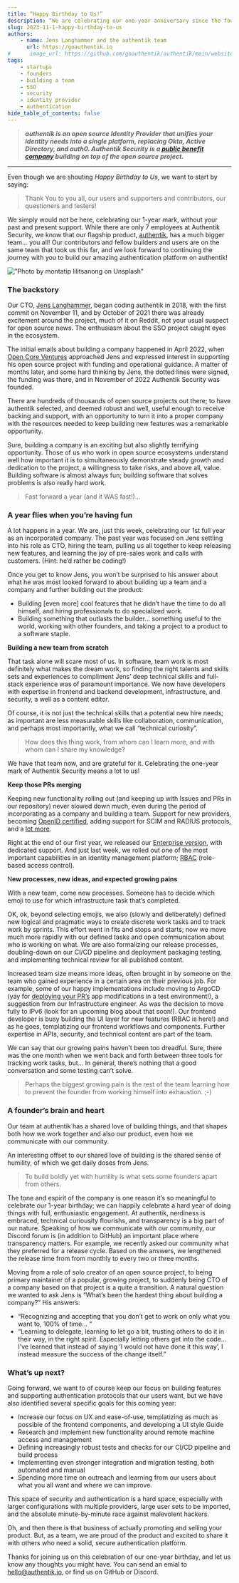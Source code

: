 ```yaml
---
title: “Happy Birthday to Us!”
description: “We are celebrating our one-year anniversary since the founding of Authentic Security..”
slug: 2023-11-1-happy-birthday-to-us
authors:
    - name: Jens Langhammer and the authentik team
      url: https://goauthentik.io
#      image_url: https://github.com/goauthentik/authentik/main/website/static/img/icon.png
tags:
    - startups
    - founders
    - building a team
    - SSO
    - security
    - identity provider
    - authentication
hide_table_of_contents: false
---
```


> **_authentik is an open source Identity Provider that unifies your identity needs into a single platform, replacing Okta, Active Directory, and auth0. Authentik Security is a [public benefit company](https://github.com/OpenCoreVentures/ocv-public-benefit-company/blob/main/ocv-public-benefit-company-charter.md) building on top of the open source project._**

---

Even though we are shouting _Happy Birthday to Us_, we want to start by saying:

> Thank You to you all, our users and supporters and contributors, our questioners and testers!
>

We simply would not be here, celebrating our 1-year mark, without your past and present support. While there are only 7 employees at Authentik Security, we know that our flagship product, [authentik](https://goauthentik.io/), has a much bigger team... you all! Our contributors and fellow builders and users are on the same team that took us this far, and we look forward to continuing the journey with you to build our amazing authentication platform on authentik!

!["Photo by <a href="https://unsplash.com/@montatip?utm_content=creditCopyText&utm_medium=referral&utm_source=unsplash">montatip lilitsanong</a> on <a href="https://unsplash.com/photos/chocolate-cake-with-cherry-on-top-eOcKHriNVk4?utm_content=creditCopyText&utm_medium=referral&utm_source=unsplash">Unsplash</a>"](./image1.jpg)

<!--truncate-->

### The backstory

Our CTO, [Jens Langhammer](https://www.linkedin.com/in/beryju), began coding authentik in 2018, with the first commit on November 11, and by October of 2021 there was already excitement around the project, much of it on Reddit, not your usual suspect for open source news. The enthusiasm about the SSO project caught eyes in the ecosystem.

The initial emails about building a company happened in April 2022, when [Open Core Ventures](https://opencoreventures.com/) approached Jens and expressed interest in supporting his open source project with funding and operational guidance. A matter of months later, and some hard thinking by Jens, the dotted lines were signed, the funding was there, and in November of 2022 Authentik Security was founded.

There are hundreds of thousands of open source projects out there; to have authentik selected, and deemed robust and well, useful enough to receive backing and support, with an opportunity to turn it into a proper company with the resources needed to keep building new features was a remarkable opportunity.

Sure, building a company is an exciting but also slightly terrifying opportunity. Those of us who work in open source ecosystems understand well how important it is to simultaneously demonstrate steady growth and dedication to the project, a willingness to take risks, and above all, value. Building software is almost always fun; building software that solves problems is also really hard work.

> Fast forward a year (and it WAS fast!)…

### A year flies when you’re having fun

A lot happens in a year. We are, just this week, celebrating our 1st full year as an incorporated company. The past year was focused on Jens settling into his role as CTO, hiring the team, pulling us all together to keep releasing new features, and learning the joy of pre-sales work and calls with customers. (Hint: he’d rather be coding!)

Once you get to know Jens, you won’t be surprised to his answer about what he was most looked forward to about building up a team and a company and further building out the product:

-   Building [even more] cool features that he didn’t have the time to do all himself, and hiring professionals to do specialized work.
-   Building something that outlasts the builder… something useful to the world, working with other founders, and taking a project to a product to a software staple.

**Building a new team from scratch**

That task alone will scare most of us. In software, team work is most definitely what makes the dream work, so finding the right talents and skills sets and experiences to compliment Jens’ deep technical skills and full-stack experience was of paramount importance. We now have developers with expertise in frontend and backend development, infrastructure, and security, a well as a content editor.

Of course, it is not just the technical skills that a potential new hire needs; as important are less measurable skills like collaboration, communication, and perhaps most importantly, what we call “technical curiosity”.

> How does this thing work, from whom can I learn more, and with whom can I share my knowledge?

We have that team now, and are grateful for it. Celebrating the one-year mark of Authentik Security means a lot to us!

**Keep those PRs merging**

Keeping new functionality rolling out (and keeping up with Issues and PRs in our repository) never slowed down much, even during the period of incorporating as a company and building a team. Support for new providers, becoming [OpenID certified](https://goauthentik.io/blog/2023-03-07-becoming-openid-certified-why-standards-matter), adding support for SCIM and RADIUS protocols, and a [lot more](https://goauthentik.io/docs/releases).

Right at the end of our first year, we released our [Enterprise version](https://goauthentik.io/blog/2023-08-31-announcing-the-authentik-enterprise-release), with dedicated support. And just last week, we rolled out one of the most important capabilities in an identity management platform; [RBAC](https://goauthentik.io/docs/user-group-role/access-control/) (role-based access control).

N**ew processes, new ideas, and expected growing pains**

With a new team, come new processes. Someone has to decide which emoji to use for which infrastructure task that’s completed.

OK, ok, beyond selecting emojis, we also (slowly and deliberately) defined new logical and pragmatic ways to create discrete work tasks and to track work by sprints. This effort went in fits and stops and starts; now we move much more rapidly with our defined tasks and open communication about who is working on what. We are also formalizing our release processes, doubling-down on our CI/CD pipeline and deployment packaging testing, and implementing technical review for all published content.

Increased team size means more ideas, often brought in by someone on the team who gained experience in a certain area on their previous job. For example, some of our happy implementations include moving to ArgoCD (yay for [deploying your PR’s](https://dev.to/camptocamp-ops/using-argocd-pull-request-generator-to-review-application-modifications-236e) app modifications in a test environment!), a suggestion from our Infrastructure engineer. As was the decision to move fully to IPv6 (look for an upcoming blog about that soon!). Our frontend developer is busy building the UI layer for new features (RBAC is here!) and as he goes, templatizing our frontend workflows and components. Further expertise in APIs, security, and technical content are part of the team.

We can say that our growing pains haven’t been too dreadful. Sure, there was the one month when we went back and forth between three tools for tracking work tasks, but… In general, there’s nothing that a good conversation and some testing can’t solve.

> Perhaps the biggest growing pain is the rest of the team learning how to prevent the founder from working himself into exhaustion. ;-)

### A founder’s brain and heart

Our team at authentik has a shared love of building things, and that shapes both how we work together and also our product, even how we communicate with our community.

An interesting offset to our shared love of building is the shared sense of humility, of which we get daily doses from Jens.

> To build boldly yet with humility is what sets some founders apart from others.

The tone and espirit of the company is one reason it’s so meaningful to celebrate our 1-year birthday; we can happily celebrate a hard year of doing things with full, enthusiastic engagement. At authentik, nerdiness is embraced, technical curiousity flourishs, and transparency is a big part of our nature. Speaking of how we communicate with our community, our Discord forum is (in addition to GitHub) an important place where transparency matters. For example, we recently asked our community what they preferred for a release cycle. Based on the answers, we lengthened the release time from from monthly to every two or three months.

Moving from a role of solo creator of an open source project, to being primary maintainer of a popular, growing project, to suddenly being CTO of a company based on that project is a quite a transition. A natural question we wanted to ask Jens is “What’s been the hardest thing about building a company?” His answers:

-   “Recognizing and accepting that you don’t get to work on only what you want to, 100% of time… “
-   “Learning to delegate, learning to let go a bit, trusting others to do it in their way, in the right spirit. Especially letting others get into the code… I’ve learned that instead of saying ‘I would not have done it this way’, I instead measure the success of the change itself.”

### What’s up next?

Going forward, we want to of course keep our focus on building features and supporting authentication protocols that our users want, but we have also identified several specific goals for this coming year:

-   Increase our focus on UX and ease-of-use, templatizing as much as possible of the frontend components, and developing a UI style Guide
-   Research and implement new functionality around remote machine access and management
-   Defining increasingly robust tests and checks for our CI/CD pipeline and build process
-   Implementing even stronger integration and migration testing, both automated and manual
-   Spending more time on outreach and learning from our users about what you all want and where we can improve.

This space of security and authentication is a hard space, especially with larger configurations with multiple providers, large user sets to be imported, and the absolute minute-by-minute race against malevolent hackers.

Oh, and then there is that business of actually promoting and selling your product. But, as a team, we are proud of the product and excited to share it with others who need a solid, secure authentication platform.

Thanks for joining us on this celebration of our one-year birthday, and let us know any thoughts you might have. You can send an emial to hello@authentik.io, or find us on GitHub or Discord.
